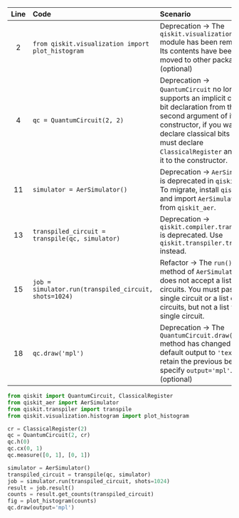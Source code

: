 | Line | Code | Scenario | Reference | Artifact | Refactoring |
| :--: | :--- | :------- | :-------: | :------- | :---------- |
| 2 | `from qiskit.visualization import plot_histogram` | Deprecation -> The `qiskit.visualization` module has been removed. Its contents have been moved to other packages. (optional) | internal | qiskit.visualization | `from qiskit.visualization.histogram import plot_histogram` |
| 4 | `qc = QuantumCircuit(2, 2)` | Deprecation -> `QuantumCircuit` no longer supports an implicit classical bit declaration from the second argument of its constructor, if you want to declare classical bits you must declare `ClassicalRegister` and pass it to the constructor. | internal | QuantumCircuit | `cr = ClassicalRegister(2)`<br>`qc = QuantumCircuit(2, cr)` |
| 11 | `simulator = AerSimulator()` | Deprecation -> `AerSimulator` is deprecated in `qiskit-aer`. To migrate, install `qiskit-aer` and import `AerSimulator` from `qiskit_aer`. | internal | AerSimulator | `from qiskit_aer import AerSimulator` |
| 13 | `transpiled_circuit = transpile(qc, simulator)` | Deprecation -> `qiskit.compiler.transpile` is deprecated. Use `qiskit.transpiler.transpile` instead. | internal | transpile | `from qiskit.transpiler import transpile` |
| 15 | `job = simulator.run(transpiled_circuit, shots=1024)` | Refactor -> The `run()` method of `AerSimulator` does not accept a list of circuits. You must pass a single circuit or a list of circuits, but not a list with a single circuit. | internal | run | `job = simulator.run(transpiled_circuit, shots=1024)` |
| 18 | `qc.draw('mpl')` | Deprecation -> The `QuantumCircuit.draw()` method has changed its default output to `'text'`. To retain the previous behavior, specify `output='mpl'`. (optional) | internal | QuantumCircuit.draw | `qc.draw(output='mpl')` |


```python
from qiskit import QuantumCircuit, ClassicalRegister
from qiskit_aer import AerSimulator
from qiskit.transpiler import transpile
from qiskit.visualization.histogram import plot_histogram

cr = ClassicalRegister(2)
qc = QuantumCircuit(2, cr)
qc.h(0)
qc.cx(0, 1)
qc.measure([0, 1], [0, 1])

simulator = AerSimulator()
transpiled_circuit = transpile(qc, simulator)
job = simulator.run(transpiled_circuit, shots=1024)
result = job.result()
counts = result.get_counts(transpiled_circuit)
fig = plot_histogram(counts)
qc.draw(output='mpl')
```